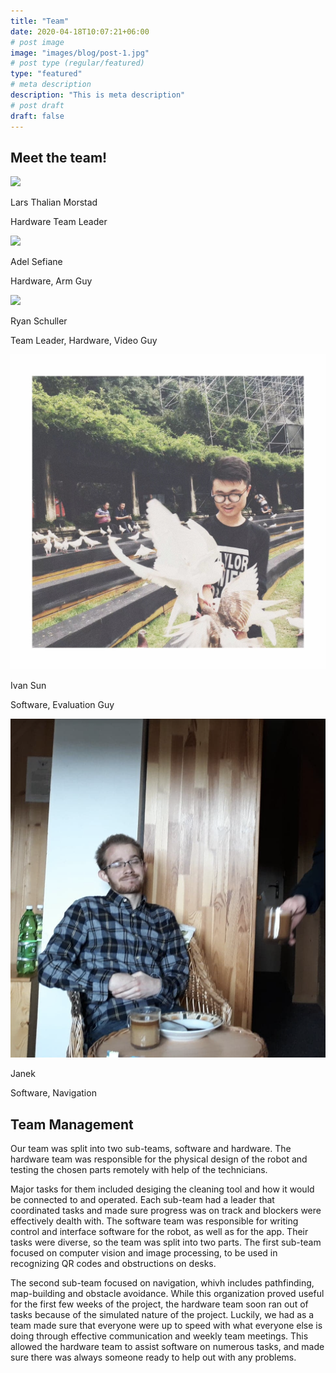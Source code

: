 ```yaml
---
title: "Team"
date: 2020-04-18T10:07:21+06:00
# post image
image: "images/blog/post-1.jpg"
# post type (regular/featured)
type: "featured"
# meta description
description: "This is meta description"
# post draft
draft: false
---
```


## Meet the team!

<div class="team-member">
	<img src="../media/lars.jpg" class="member-image">
	<div class="member-description">
		<p class="member-name">Lars Thalian Morstad</p>
		<p class="member-role">Hardware Team Leader</p>
	</div>
</div>

<div class="team-member">
	<img src="../media/Adel.jpg" class="member-image">
	<div class="member-description">
		<p class="member-name">Adel Sefiane</p>
		<p class="member-role">Hardware, Arm Guy</p>
	</div>
</div>

<div class="team-member">
	<img src="../media/ryan.png" class="member-image">
	<div class="member-description">
		<p class="member-name">Ryan Schuller</p>
		<p class="member-role">Team Leader, Hardware, Video Guy</p>
	</div>
</div>

<div class="team-member">
	<img src="../media/Ivan Sun.jpeg" class="member-image">
	<div class="member-description">
		<p class="member-name">Ivan Sun</p>
		<p class="member-role">Software, Evaluation Guy</p>
	</div>
</div>

<div class="team-member">
	<img src="../media/janek_picture.png" class="member-image">
	<div class="member-description">
		<p class="member-name">Janek</p>
		<p class="member-role">Software, Navigation</p>
	</div>
</div>
<!-- Add yourself here -->

## Team Management

Our team was split into two sub-teams, software and hardware. The hardware team was responsible for the physical design of the robot and testing the chosen parts remotely with help of the technicians.

Major tasks for them included desiging the cleaning tool and how it would be connected to and operated. Each sub-team had a leader that coordinated tasks and made sure progress was on track and blockers were effectively dealth with. The software team was responsible for writing control and interface software for the robot, as well as for the app. Their tasks were diverse, so the team was split into two parts. The first sub-team focused on computer vision and image processing, to be used in recognizing QR codes and obstructions on desks.

The second sub-team focused on navigation, whivh includes pathfinding, map-building and obstacle avoidance.
While this organization proved useful for the first few weeks of the project, the hardware team soon ran out of tasks because of the simulated nature of the project. Luckily, we had as a team made sure that everyone were up to speed with what everyone else is doing through effective communication and weekly team meetings. This allowed the hardware team to assist software on numerous tasks, and made sure there was always someone ready to help out with any problems.
